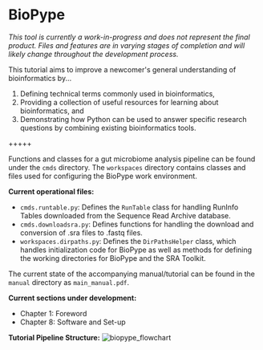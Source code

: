 # BioPype

_This tool is currently a work-in-progress and does not represent the final 
product. Files and features are in varying stages of completion and will likely
change throughout the development process._

This tutorial aims to improve a newcomer's general understanding of bioinformatics by...
  1) Defining technical terms commonly used in bioinformatics, 
  2) Providing a collection of useful resources for learning about bioinformatics, and 
  3) Demonstrating how Python can be used to answer specific research questions by combining existing bioinformatics tools.

+++++

Functions and classes for a gut microbiome analysis pipeline can be found under 
the `cmds` directory. The `workspaces` directory contains classes and files 
used for configuring the BioPype work environment.

**Current operational files:**
* `cmds.runtable.py`: Defines the `RunTable` class for handling RunInfo Tables 
downloaded from the Sequence Read Archive database. 
* `cmds.downloadsra.py`: Defines functions for handling the download and conversion 
of .sra files to .fastq files.
* `workspaces.dirpaths.py`: Defines the `DirPathsHelper` class, which handles
initialization code for BioPype as well as methods for defining the working
directories for BioPype and the SRA Toolkit.

The current state of the accompanying manual/tutorial can be found in the 
`manual` directory as `main_manual.pdf`.

**Current sections under development:**
* Chapter 1: Foreword
* Chapter 8: Software and Set-up

**Tutorial Pipeline Structure:**
![biopype_flowchart](https://user-images.githubusercontent.com/30661548/39219342-6ab16580-47ef-11e8-8c0d-5770d20b9b97.png)
